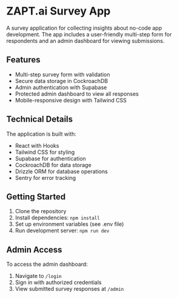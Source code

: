 # ZAPT.ai Survey App

A survey application for collecting insights about no-code app development. The app includes a user-friendly multi-step form for respondents and an admin dashboard for viewing submissions.

## Features

- Multi-step survey form with validation
- Secure data storage in CockroachDB
- Admin authentication with Supabase
- Protected admin dashboard to view all responses
- Mobile-responsive design with Tailwind CSS

## Technical Details

The application is built with:

- React with Hooks
- Tailwind CSS for styling
- Supabase for authentication
- CockroachDB for data storage
- Drizzle ORM for database operations
- Sentry for error tracking

## Getting Started

1. Clone the repository
2. Install dependencies: `npm install`
3. Set up environment variables (see .env file)
4. Run development server: `npm run dev`

## Admin Access

To access the admin dashboard:
1. Navigate to `/login`
2. Sign in with authorized credentials
3. View submitted survey responses at `/admin`